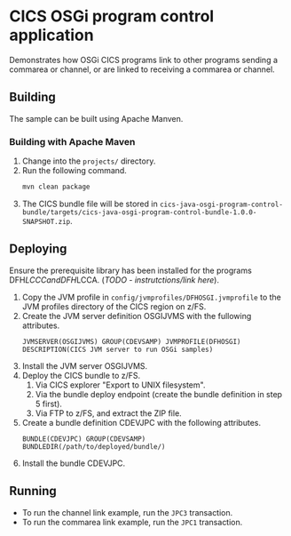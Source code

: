 # CICS OSGi program control application
Demonstrates how OSGi CICS programs link to other programs sending a commarea or channel, or are linked to receiving a commarea or channel.

## Building
The sample can be built using Apache Manven.

### Building with Apache Maven
1. Change into the `projects/` directory.
2. Run the following command.
   ```sh
   mvn clean package
   ```
3. The CICS bundle file will be stored in `cics-java-osgi-program-control-bundle/targets/cics-java-osgi-program-control-bundle-1.0.0-SNAPSHOT.zip`.

## Deploying
Ensure the prerequisite library has been installed for the programs DFH$LCCC and DFH$LCCA. (*TODO - instrutctions/link here*).

1. Copy the JVM profile in `config/jvmprofiles/DFHOSGI.jvmprofile` to the JVM profiles directory of the CICS region on z/FS.
2. Create the JVM server definition OSGIJVMS with the fullowing attributes.
   ```
   JVMSERVER(OSGIJVMS) GROUP(CDEVSAMP) JVMPROFILE(DFHOSGI) DESCRIPTION(CICS JVM server to run OSGi samples)
   ```
3. Install the JVM server OSGIJVMS.
4. Deploy the CICS bundle to z/FS.
   1. Via CICS explorer "Export to UNIX filesystem".
   2. Via the bundle deploy endpoint (create the bundle definition in step 5 first).
   3. Via FTP to z/FS, and extract the ZIP file.
5. Create a bundle definition CDEVJPC with the following attributes.
   ```
   BUNDLE(CDEVJPC) GROUP(CDEVSAMP) BUNDLEDIR(/path/to/deployed/bundle/)
   ```
6. Install the bundle CDEVJPC.


## Running

* To run the channel link example, run the `JPC3` transaction.
* To run the commarea link example, run the `JPC1` transaction.
